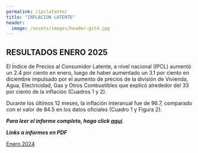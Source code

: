 ```yaml
---
permalink: /ipclatente/
title: "INFLACION LATENTE"
header:
  image: /assets/images/header-git4.jpg
---
```


## RESULTADOS ENERO 2025

El Índice de Precios al Consumidor Latente, a nivel nacional (IPCL) aumentó un 2.4 por ciento en enero, luego de haber aumentado un 3.1 por ciento en diciembre impulsado por el aumento de precios de la división de Vivienda, Agua, Electricidad, Gas y Otros Combustibles que explicó alrededor del 33 por ciento de la inflación (Cuadros 1 y 2). 

Durante los últimos 12 meses, la inflación interanual fue de 96.7, comparado con el valor de 84.5 en los datos oficiales (Cuadro 1 y Figura 2).

***Para leer el informe completo, haga click [aquí](https://mrozada.github.io/inflacionlatente/).***

***Links a informes en PDF***

[Enero 2024](https://github.com/mrozada/mrozada.github.io/blob/master/assets/pdf/INFLACION%20LATENTE%20-%202025-01.pdf)

